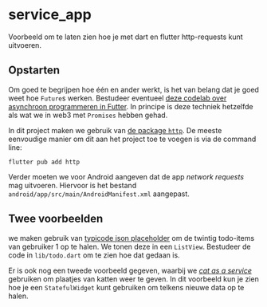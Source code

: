 # service_app

Voorbeeld om te laten zien hoe je met dart en flutter http-requests kunt uitvoeren.

## Opstarten

Om goed te begrijpen hoe één en ander werkt, is het van belang dat je goed weet hoe `Future`s werken. Bestudeer eventueel [deze codelab over asynchroon programmeren in Futter](https://dart.dev/codelabs/async-await). In principe is deze techniek hetzelfde als wat we in web3 met `Promises` hebben gehad.

In dit project maken we gebruik van [de package `http`](https://pub.dev/packages/http). De meeste eenvoudige manier om dit aan het project toe te voegen is via de command line:

```
flutter pub add http
```

Verder moeten we voor Android aangeven dat de app *network requests* mag uitvoeren. Hiervoor is het bestand `android/app/src/main/AndroidManifest.xml` aangepast.

## Twee voorbeelden

we maken gebruik van [typicode json placeholder](https://jsonplaceholder.typicode.com/users/1/todos) om de twintig todo-items van gebruiker 1 op te halen. We tonen deze in een `ListView`. Bestudeer de code in `lib/todo.dart` om te zien hoe dat gedaan is.

Er is ook nog een tweede voorbeeld gegeven, waarbij we [*cat as a service*](https://cataas.com/) gebruiken om plaatjes van katten weer te geven. In dit voorbeeld kun je zien hoe je een `StatefulWidget` kunt gebruiken om telkens nieuwe data op te halen.

